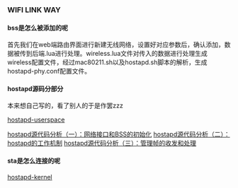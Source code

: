 ### WIFI LINK WAY

#### bss是怎么被添加的呢

首先我们在web端路由界面进行新建无线网络，设置好对应参数后，确认添加，数据被传到后端.lua进行处理。wireless.lua文件对传入的数据进行处理生成wireless配置文件，经过mac80211.sh以及hostapd.sh脚本的解析，生成hostapd-phy.conf配置文件。

#### hostapd源码分部分

本来想自己写的，看了别人的于是作罢zzz

[hostapd-userspace](https://blog.csdn.net/xpbob/article/details/52414367) 

[hostapd源代码分析（一）：网络接口和BSS的初始化](https://blog.csdn.net/xpbob/article/details/52414367) 
[hostapd源代码分析（二）：hostapd的工作机制](https://blog.csdn.net/tmwiajd/article/details/41621571) 
[hostapd源代码分析（三）：管理帧的收发和处理](https://blog.csdn.net/tmwiajd/article/details/41621571) 
#### sta是怎么连接的呢
[hostapd-kernel](https://blog.csdn.net/xpbob/article/details/52414367) 